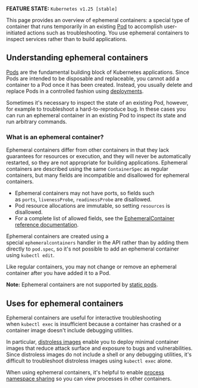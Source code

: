 **FEATURE STATE:** `Kubernetes v1.25 [stable]`

This page provides an overview of ephemeral containers: a special type of container that runs temporarily in an existing [Pod](https://kubernetes.io/docs/concepts/workloads/pods/) to accomplish user-initiated actions such as troubleshooting. You use ephemeral containers to inspect services rather than to build applications.

## Understanding ephemeral containers[](https://kubernetes.io/docs/concepts/workloads/pods/ephemeral-containers/#understanding-ephemeral-containers)

[Pods](https://kubernetes.io/docs/concepts/workloads/pods/) are the fundamental building block of Kubernetes applications. Since Pods are intended to be disposable and replaceable, you cannot add a container to a Pod once it has been created. Instead, you usually delete and replace Pods in a controlled fashion using [deployments](https://kubernetes.io/docs/concepts/workloads/controllers/deployment/).

Sometimes it's necessary to inspect the state of an existing Pod, however, for example to troubleshoot a hard-to-reproduce bug. In these cases you can run an ephemeral container in an existing Pod to inspect its state and run arbitrary commands.

### What is an ephemeral container?[](https://kubernetes.io/docs/concepts/workloads/pods/ephemeral-containers/#what-is-an-ephemeral-container)

Ephemeral containers differ from other containers in that they lack guarantees for resources or execution, and they will never be automatically restarted, so they are not appropriate for building applications. Ephemeral containers are described using the same `ContainerSpec` as regular containers, but many fields are incompatible and disallowed for ephemeral containers.

- Ephemeral containers may not have ports, so fields such as `ports`, `livenessProbe`, `readinessProbe` are disallowed.
- Pod resource allocations are immutable, so setting `resources` is disallowed.
- For a complete list of allowed fields, see the [EphemeralContainer reference documentation](https://kubernetes.io/docs/reference/generated/kubernetes-api/v1.27/#ephemeralcontainer-v1-core).

Ephemeral containers are created using a special `ephemeralcontainers` handler in the API rather than by adding them directly to `pod.spec`, so it's not possible to add an ephemeral container using `kubectl edit`.

Like regular containers, you may not change or remove an ephemeral container after you have added it to a Pod.

**Note:** Ephemeral containers are not supported by [static pods](https://kubernetes.io/docs/tasks/configure-pod-container/static-pod/).

## Uses for ephemeral containers[](https://kubernetes.io/docs/concepts/workloads/pods/ephemeral-containers/#uses-for-ephemeral-containers)

Ephemeral containers are useful for interactive troubleshooting when `kubectl exec` is insufficient because a container has crashed or a container image doesn't include debugging utilities.

In particular, [distroless images](https://github.com/GoogleContainerTools/distroless) enable you to deploy minimal container images that reduce attack surface and exposure to bugs and vulnerabilities. Since distroless images do not include a shell or any debugging utilities, it's difficult to troubleshoot distroless images using `kubectl exec` alone.

When using ephemeral containers, it's helpful to enable [process namespace sharing](https://kubernetes.io/docs/tasks/configure-pod-container/share-process-namespace/) so you can view processes in other containers.